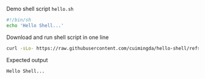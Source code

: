 
Demo shell script `hello.sh`
```sh
#!/bin/sh
echo 'Hello Shell...'
```

Download and run shell script in one line
```sh
curl -sLo- https://raw.githubusercontent.com/cuimingda/hello-shell/refs/heads/main/hello.sh | sh
```

Expected output
```plaintext
Hello Shell...
```